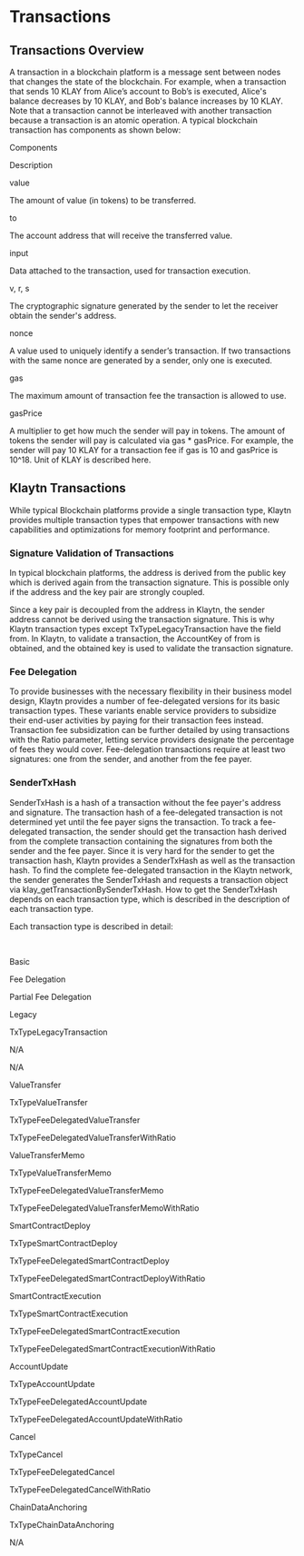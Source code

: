 # Transactions

## Transactions Overview
A transaction in a blockchain platform is a message sent between nodes that changes the state of the blockchain. For example, when a transaction that sends 10 KLAY from Alice’s account to Bob’s is executed, Alice's balance decreases by 10 KLAY, and Bob's balance increases by 10 KLAY. Note that a transaction cannot be interleaved with another transaction because a transaction is an atomic operation. A typical blockchain transaction has components as shown below:

Components

Description

value

The amount of value (in tokens) to be transferred.

to

The account address that will receive the transferred value.

input

Data attached to the transaction, used for transaction execution.

v, r, s

The cryptographic signature generated by the sender to let the receiver obtain the sender's address.

nonce

A value used to uniquely identify a sender’s transaction. If two transactions with the same nonce are generated by a sender, only one is executed.

gas

The maximum amount of transaction fee the transaction is allowed to use.

gasPrice

A multiplier to get how much the sender will pay in tokens. The amount of tokens the sender will pay is calculated via gas * gasPrice. For example, the sender will pay 10 KLAY for a transaction fee if gas is 10 and gasPrice is 10^18. Unit of KLAY is described here.

## Klaytn Transactions
While typical Blockchain platforms provide a single transaction type, Klaytn provides multiple transaction types that empower transactions with new capabilities and optimizations for memory footprint and performance.

### Signature Validation of Transactions
In typical blockchain platforms, the address is derived from the public key which is derived again from the transaction signature. This is possible only if the address and the key pair are strongly coupled.

Since a key pair is decoupled from the address in Klaytn, the sender address cannot be derived using the transaction signature. This is why Klaytn transaction types except TxTypeLegacyTransaction have the field from. In Klaytn, to validate a transaction, the AccountKey of from is obtained, and the obtained key is used to validate the transaction signature.

### Fee Delegation
To provide businesses with the necessary flexibility in their business model design, Klaytn provides a number of fee-delegated versions for its basic transaction types. These variants enable service providers to subsidize their end-user activities by paying for their transaction fees instead. Transaction fee subsidization can be further detailed by using transactions with the Ratio parameter, letting service providers designate the percentage of fees they would cover. Fee-delegation transactions require at least two signatures: one from the sender, and another from the fee payer.

### SenderTxHash
SenderTxHash is a hash of a transaction without the fee payer's address and signature. The transaction hash of a fee-delegated transaction is not determined yet until the fee payer signs the transaction. To track a fee-delegated transaction, the sender should get the transaction hash derived from the complete transaction containing the signatures from both the sender and the fee payer. Since it is very hard for the sender to get the transaction hash, Klaytn provides a SenderTxHash as well as the transaction hash. To find the complete fee-delegated transaction in the Klaytn network, the sender generates the SenderTxHash and requests a transaction object via klay_getTransactionBySenderTxHash. How to get the SenderTxHash depends on each transaction type, which is described in the description of each transaction type.

Each transaction type is described in detail:

​

Basic

Fee Delegation

Partial Fee Delegation

Legacy

​TxTypeLegacyTransaction​

N/A

N/A

ValueTransfer

​TxTypeValueTransfer​

​TxTypeFeeDelegatedValueTransfer​

​TxTypeFeeDelegatedValueTransferWithRatio​

ValueTransferMemo

​TxTypeValueTransferMemo​

​TxTypeFeeDelegatedValueTransferMemo​

​TxTypeFeeDelegatedValueTransferMemoWithRatio​

SmartContractDeploy

​TxTypeSmartContractDeploy​

​TxTypeFeeDelegatedSmartContractDeploy​

​TxTypeFeeDelegatedSmartContractDeployWithRatio​

SmartContractExecution

​TxTypeSmartContractExecution​

​TxTypeFeeDelegatedSmartContractExecution​

​TxTypeFeeDelegatedSmartContractExecutionWithRatio​

AccountUpdate

​TxTypeAccountUpdate​

​TxTypeFeeDelegatedAccountUpdate​

​TxTypeFeeDelegatedAccountUpdateWithRatio​

Cancel

​TxTypeCancel​

​TxTypeFeeDelegatedCancel​

​TxTypeFeeDelegatedCancelWithRatio​

ChainDataAnchoring

​TxTypeChainDataAnchoring​

N/A
